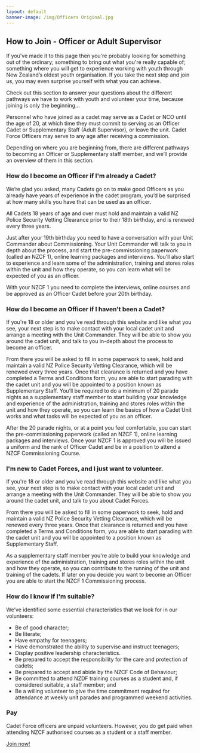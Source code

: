 ```yaml
---
layout: default
banner-image: /img/Officers Original.jpg
---
```


## How to Join - Officer or Adult Supervisor

If you've made it to this page then you're probably looking for something out of the ordinary; something to bring out what you're really capable of; something where you will get to experience working with youth through New Zealand’s oldest youth organisation. If you take the next step and join us, you may even surprise yourself with what you can achieve. 

Check out this section to answer your questions about the different pathways we have to work with youth and volunteer your time, because joining is only the beginning…

Personnel who have joined as a cadet may serve as a Cadet or NCO until the age of 20, at which time they must commit to serving as an Officer Cadet or Supplementary Staff (Adult Supervisor), or leave the unit. Cadet Force Officers may serve to any age after receiving a commission.

Depending on where you are beginning from, there are different pathways to becoming an Officer or Supplementary staff member, and we’ll provide an overview of them in this section.

### How do I become an Officer if I'm already a Cadet?

We’re glad you asked, many Cadets go on to make good Officers as you already have years of experience in the cadet program, you’d be surprised at how many skills you have that can be used as an officer.

All Cadets 18 years of age and over must hold and maintain a valid NZ Police Security Vetting Clearance prior to their 18th birthday, and is renewed every three years.

Just after your 19th birthday you need to have a conversation with your Unit Commander about Commissioning. Your Unit Commander will talk to you in depth about the process, and start the pre-commissioning paperwork (called an NZCF 1), online learning packages and interviews. You’ll also start to experience and learn some of the administration, training and stores roles within the unit and how they operate, so you can learn what will be expected of you as an officer. 

With your NZCF 1 you need to complete the interviews, online courses and be approved as an Officer Cadet before your 20th birthday.

### How do I become an Officer if I haven't been a Cadet?

If you're 18 or older and you’ve read through this website and like what you see, your next step is to make contact with your local cadet unit and arrange a meeting with the Unit Commander. They will be able to show you around the cadet unit, and talk to you in-depth about the process to become an officer.

From there you will be asked to fill in some paperwork to seek, hold and maintain a valid NZ Police Security Vetting Clearance, which will be renewed every three years. Once that clearance is returned and you have completed a Terms and Conditions form, you are able to start parading with the cadet unit and you will be appointed to a position known as Supplementary Staff.
You’ll be required to do a minimum of 20 parade nights as a supplementary staff member to start building your knowledge and experience of the administration, training and stores roles within the unit and how they operate, so you can learn the basics of how a Cadet Unit works and what tasks will be expected of you as an officer. 

After the 20 parade nights, or at a point you feel comfortable, you can start the pre-commissioning paperwork (called an NZCF 1), online learning packages and interviews. Once your NZCF 1 is approved you will be issued a uniform and the rank of Officer Cadet and be in a position to attend a NZCF Commissioning Course. 

### I'm new to Cadet Forces, and I just want to volunteer.

If you're 18 or older and you’ve read through this website and like what you see, your next step is to make contact with your local cadet unit and arrange a meeting with the Unit Commander. They will be able to show you around the cadet unit, and talk to you about Cadet Forces.

From there you will be asked to fill in some paperwork to seek, hold and maintain a valid NZ Police Security Vetting Clearance, which will be renewed every three years. Once that clearance is returned and you have completed a Terms and Conditions form, you are able to start parading with the cadet unit and you will be appointed to a position known as Supplementary Staff.

As a supplementary staff member you're able to build your knowledge and experience of the administration, training and stores roles within the unit and how they operate, so you can contribute to the running of the unit and training of the cadets. If later on you decide you want to become an Officer you are able to start the NZCF 1 Commissioning process. 

### How do I know if I'm suitable?

We’ve identified some essential characteristics that we look for in our volunteers:

* Be of good character;
* Be literate;
* Have empathy for teenagers;
* Have demonstrated the ability to supervise and instruct teenagers;
* Display positive leadership characteristics.
* Be prepared to accept the responsibility for the care and protection of cadets;
* Be prepared to accept and abide by the NZCF Code of Behaviour;
* Be committed to attend NZDF training courses as a student and, if considered suitable, a staff member; and
* Be a willing volunteer to give the time commitment required for attendance at weekly unit parades and programmed weekend activities.

### Pay

Cadet Force officers are unpaid volunteers. However, you do get paid when attending NZCF authorised courses as a student or a staff member.

<div class="btn-container">
    <a href="/units" class="join-btn">Join now!</a>
</div>